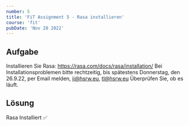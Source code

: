 ```yaml
---
number: 5
title: 'FiT Assignment 5 - Rasa installieren'
course: 'fit'
pubDate: 'Nov 28 2022'
---
```

## Aufgabe
Installieren Sie Rasa: https://rasa.com/docs/rasa/installation/
Bei Installationsproblemen bitte rechtzeitig, bis spätestens Donnerstag, den 26.9.22, per Email melden, ii@hsrw.eu, tl@hsrw.eu Überprüfen Sie, ob es läuft.

## Lösung
Rasa Installiert ✅

